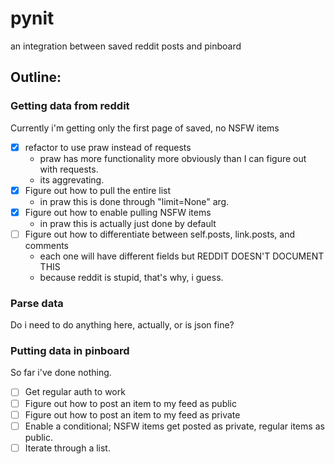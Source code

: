 # pynit
an integration between saved reddit posts and pinboard

## Outline:
### Getting data from reddit
Currently i'm getting only the first page of saved, no NSFW items
- [X] refactor to use praw instead of requests
  - praw has more functionality more obviously than I can figure out with requests.
  - its aggrevating.
- [X] Figure out how to pull the entire list
  - in praw this is done through "limit=None" arg.
- [X] Figure out how to enable pulling NSFW items
  - in praw this is actually just done by default
- [ ] Figure out how to differentiate between self.posts, link.posts, and comments
  - each one will have different fields but REDDIT DOESN'T DOCUMENT THIS
  - because reddit is stupid, that's why, i guess.

### Parse data 
Do i need to do anything here, actually, or is json fine?

### Putting data in pinboard
So far i've done nothing.
- [ ] Get regular auth to work
- [ ] Figure out how to post an item to my feed as public
- [ ] Figure out how to post an item to my feed as private
- [ ] Enable a conditional; NSFW items get posted as private, regular items as public.
- [ ] Iterate through a list.
